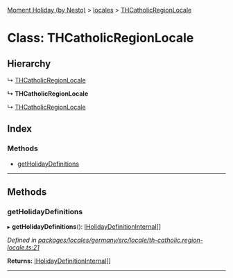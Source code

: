 [Moment Holiday (by Nesto)](../README.md) > [locales](../modules/locales.md) > [THCatholicRegionLocale](../classes/locales.thcatholicregionlocale.md)

# Class: THCatholicRegionLocale

## Hierarchy

↳  [THCatholicRegionLocale](locales.thcatholicregionlocale.md)

**↳ THCatholicRegionLocale**

↳  [THCatholicRegionLocale](locales.thcatholicregionlocale.md)

## Index

### Methods

* [getHolidayDefinitions](locales.thcatholicregionlocale.md#getholidaydefinitions)

---

## Methods

<a id="getholidaydefinitions"></a>

###  getHolidayDefinitions

▸ **getHolidayDefinitions**(): [IHolidayDefinitionInternal](../interfaces/_node_modules__nesto_software_moment_holiday_core_src_holiday_definition_interface_.iholidaydefinitioninternal.md)[]

*Defined in [packages/locales/germany/src/locale/th-catholic.region-locale.ts:21](https://github.com/nesto-software/moment-holiday/blob/c39e49d/packages/locales/germany/src/locale/th-catholic.region-locale.ts#L21)*

**Returns:** [IHolidayDefinitionInternal](../interfaces/_node_modules__nesto_software_moment_holiday_core_src_holiday_definition_interface_.iholidaydefinitioninternal.md)[]

___

